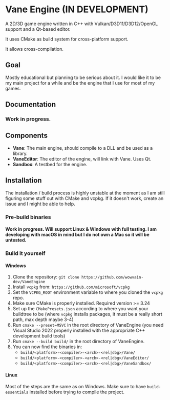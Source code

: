# Vane Engine (IN DEVELOPMENT)

A 2D/3D game engine written in C++ with Vulkan/D3D11/D3D12/OpenGL support and a Qt-based editor.

It uses CMake as build system for cross-platform support.

It allows cross-compilation.

## Goal

Mostly educational but planning to be serious about it. I would like it to be my main project for a while and be the engine that I use for most of my games.

## Documentation

### Work in progress.

## Components
- **Vane**: The main engine, should compile to a DLL and be used as a library.
- **VaneEditor**: The editor of the engine, will link with Vane. Uses Qt.
- **Sandbox**: A testbed for the engine.

## Installation

The installation / build process is highly unstable at the moment as I am still figuring some stuff out with CMake and vcpkg. If it doesn't work, create an issue and I might be able to help.

### Pre-build binaries

#### Work in progress. Will support Linux & Windows with full testing. I am developing with macOS in mind but I do not own a Mac so it will be untested.

### Build it yourself

#### Windows

1. Clone the repository: `git clone https://github.com/wowvain-dev/VaneEngine`
2. Install `vcpkg` from: `https://github.com/microsoft/vcpkg`
3. Set the `VCPKG_ROOT` environment variable to where you cloned the `vcpkg` repo.
4. Make sure CMake is properly installed. Required version >= 3.24
5. Set up the `CMakePresets.json` according to where you want your buildtree to be (where `vcpkg` installs packages, it must be a really short path, max depth maybe 3-4)
6. Run `cmake --preset=MSVC` in the root directory of VaneEngine (you need Visual Studio 2022 properly installed with the appropriate C++ development build tools)
7. Run `cmake --build build/` in the root directory of VaneEngine.
8. You can now find the binaries in:
    - `build/<platform>-<compiler>-<arch>-<rel|dbg>/Vane/`
    - `build/<platform>-<compiler>-<arch>-<rel|dbg>/VaneEditor/`
    - `build/<platform>-<compiler>-<arch>-<rel|dbg>/VaneSandbox/`

#### Linux

Most of the steps are the same as on Windows. Make sure to have `build-essentials` installed before trying to compile the project.


